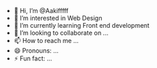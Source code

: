- 👋 Hi, I’m @Aakifffff
- 👀 I’m interested in Web Design
- 🌱 I’m currently learning Front end development
- 💞️ I’m looking to collaborate on ...
- 📫 How to reach me ...
- 😄 Pronouns: ...
- ⚡ Fun fact: ...

<!---
Aakifffff/Aakifffff is a ✨ special ✨ repository because its `README.md` (this file) appears on your GitHub profile.
You can click the Preview link to take a look at your changes.
--->
